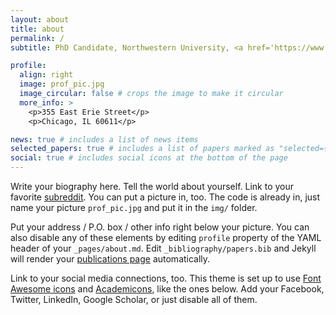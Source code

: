 ```yaml
---
layout: about
title: about
permalink: /
subtitle: PhD Candidate, Northwestern University, <a href='https://www.sralab.org/'>Shirley Ryan AbilityLab</a>

profile:
  align: right
  image: prof_pic.jpg
  image_circular: false # crops the image to make it circular
  more_info: >
    <p>355 East Erie Street</p>
    <p>Chicago, IL 60611</p>

news: true # includes a list of news items
selected_papers: true # includes a list of papers marked as "selected={true}"
social: true # includes social icons at the bottom of the page
---
```


Write your biography here. Tell the world about yourself. Link to your favorite [subreddit](http://reddit.com). You can put a picture in, too. The code is already in, just name your picture `prof_pic.jpg` and put it in the `img/` folder.

Put your address / P.O. box / other info right below your picture. You can also disable any of these elements by editing `profile` property of the YAML header of your `_pages/about.md`. Edit `_bibliography/papers.bib` and Jekyll will render your [publications page](/al-folio/publications/) automatically.

Link to your social media connections, too. This theme is set up to use [Font Awesome icons](https://fontawesome.com/) and [Academicons](https://jpswalsh.github.io/academicons/), like the ones below. Add your Facebook, Twitter, LinkedIn, Google Scholar, or just disable all of them.
